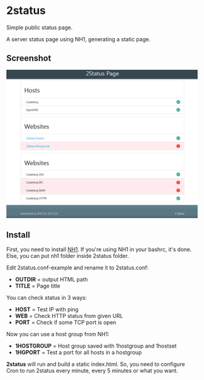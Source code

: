 # 2status

Simple public status page.

A server status page using NH1, generating a static page.

## Screenshot

![2Status 0.1](misc/2status-0.1.png)

## Install

First, you need to install [NH1](https://codeberg.org/cordeis/nh1). If you're using NH1 in your bashrc, it's done. Else, you can put nh1 folder inside 2status folder.

Edit 2status.conf-example and rename it to 2status.conf:

* **OUTDIR** = output HTML path
* **TITLE** = Page title

You can check status in 3 ways:

* **HOST** = Test IP with ping
* **WEB** = Check HTTP status from given URL
* **PORT** = Check if some TCP port is open

Now you can use a host group from NH1:

* **1HOSTGROUP** = Host group saved with 1hostgroup and 1hostset
* **1HGPORT** = Test a port for all hosts in a hostgroup

**2status** will run and build a static index.html. So, you need to configure Cron to run 2status every minute, every 5 minutes or what you want.

